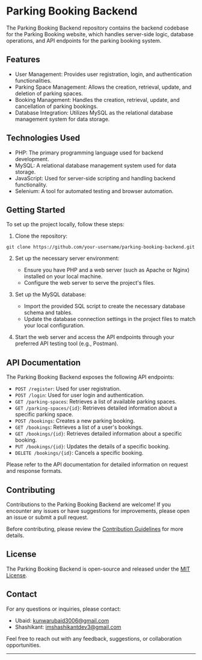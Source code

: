 # Parking Booking Backend

The Parking Booking Backend repository contains the backend codebase for the Parking Booking website, which handles server-side logic, database operations, and API endpoints for the parking booking system.

## Features

- User Management: Provides user registration, login, and authentication functionalities.
- Parking Space Management: Allows the creation, retrieval, update, and deletion of parking spaces.
- Booking Management: Handles the creation, retrieval, update, and cancellation of parking bookings.
- Database Integration: Utilizes MySQL as the relational database management system for data storage.

## Technologies Used

- PHP: The primary programming language used for backend development.
- MySQL: A relational database management system used for data storage.
- JavaScript: Used for server-side scripting and handling backend functionality.
- Selenium: A tool for automated testing and browser automation.

## Getting Started

To set up the project locally, follow these steps:

1. Clone the repository:

```shell
git clone https://github.com/your-username/parking-booking-backend.git
```

2. Set up the necessary server environment:

   - Ensure you have PHP and a web server (such as Apache or Nginx) installed on your local machine.
   - Configure the web server to serve the project's files.

3. Set up the MySQL database:

   - Import the provided SQL script to create the necessary database schema and tables.
   - Update the database connection settings in the project files to match your local configuration.

4. Start the web server and access the API endpoints through your preferred API testing tool (e.g., Postman).

## API Documentation

The Parking Booking Backend exposes the following API endpoints:

- `POST /register`: Used for user registration.
- `POST /login`: Used for user login and authentication.
- `GET /parking-spaces`: Retrieves a list of available parking spaces.
- `GET /parking-spaces/{id}`: Retrieves detailed information about a specific parking space.
- `POST /bookings`: Creates a new parking booking.
- `GET /bookings`: Retrieves a list of a user's bookings.
- `GET /bookings/{id}`: Retrieves detailed information about a specific booking.
- `PUT /bookings/{id}`: Updates the details of a specific booking.
- `DELETE /bookings/{id}`: Cancels a specific booking.

Please refer to the API documentation for detailed information on request and response formats.

## Contributing

Contributions to the Parking Booking Backend are welcome! If you encounter any issues or have suggestions for improvements, please open an issue or submit a pull request.

Before contributing, please review the [Contribution Guidelines](CONTRIBUTING.md) for more details.

## License

The Parking Booking Backend is open-source and released under the [MIT License](LICENSE).

## Contact

For any questions or inquiries, please contact:

- Ubaid: kunwarubaid3006@gmail.com
- Shashikant: imshashikantdev3@gmail.com

Feel free to reach out with any feedback, suggestions, or collaboration opportunities.

---
